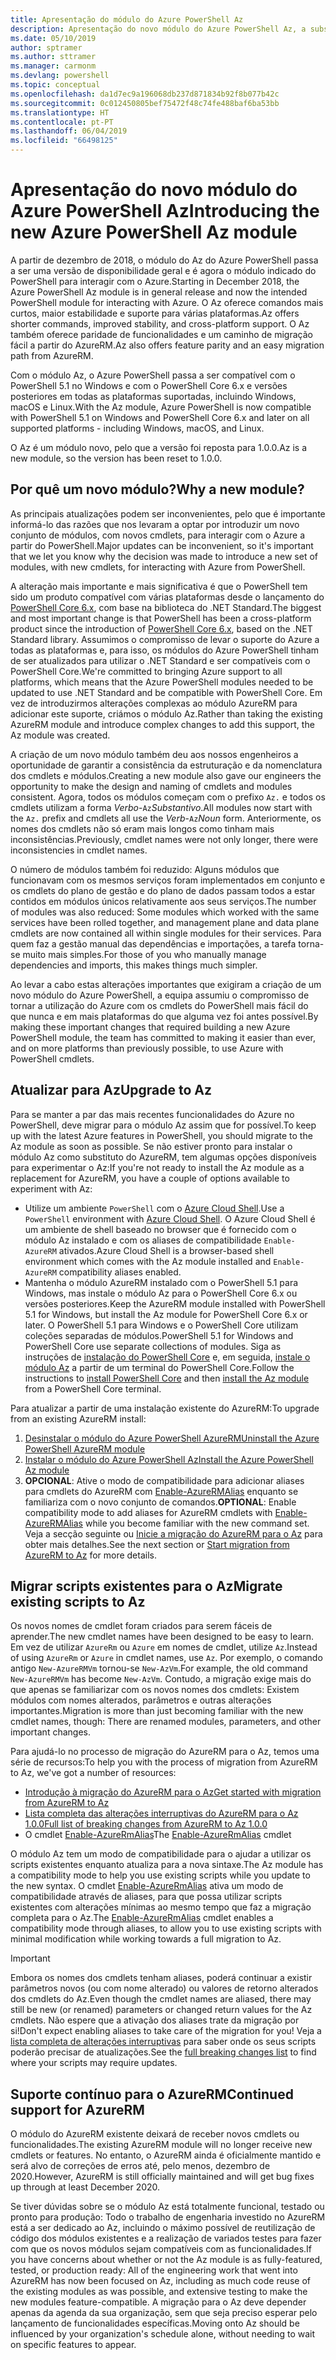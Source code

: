 ```yaml
---
title: Apresentação do módulo do Azure PowerShell Az
description: Apresentação do novo módulo do Azure PowerShell Az, a substituição do módulo AzureRM.
ms.date: 05/10/2019
author: sptramer
ms.author: sttramer
ms.manager: carmonm
ms.devlang: powershell
ms.topic: conceptual
ms.openlocfilehash: da1d7ec9a196068db237d871834b92f8b077b42c
ms.sourcegitcommit: 0c012450805bef75472f48c74fe488baf6ba53bb
ms.translationtype: HT
ms.contentlocale: pt-PT
ms.lasthandoff: 06/04/2019
ms.locfileid: "66498125"
---
```

# <a name="introducing-the-new-azure-powershell-az-module"></a><span data-ttu-id="acce6-103">Apresentação do novo módulo do Azure PowerShell Az</span><span class="sxs-lookup"><span data-stu-id="acce6-103">Introducing the new Azure PowerShell Az module</span></span>

<span data-ttu-id="acce6-104">A partir de dezembro de 2018, o módulo do Az do Azure PowerShell passa a ser uma versão de disponibilidade geral e é agora o módulo indicado do PowerShell para interagir com o Azure.</span><span class="sxs-lookup"><span data-stu-id="acce6-104">Starting in December 2018, the Azure PowerShell Az module is in general release and now the intended PowerShell module for interacting with Azure.</span></span> <span data-ttu-id="acce6-105">O Az oferece comandos mais curtos, maior estabilidade e suporte para várias plataformas.</span><span class="sxs-lookup"><span data-stu-id="acce6-105">Az offers shorter commands, improved stability, and cross-platform support.</span></span> <span data-ttu-id="acce6-106">O Az também oferece paridade de funcionalidades e um caminho de migração fácil a partir do AzureRM.</span><span class="sxs-lookup"><span data-stu-id="acce6-106">Az also offers feature parity and an easy migration path from AzureRM.</span></span>

<span data-ttu-id="acce6-107">Com o módulo Az, o Azure PowerShell passa a ser compatível com o PowerShell 5.1 no Windows e com o PowerShell Core 6.x e versões posteriores em todas as plataformas suportadas, incluindo Windows, macOS e Linux.</span><span class="sxs-lookup"><span data-stu-id="acce6-107">With the Az module, Azure PowerShell is now compatible with PowerShell 5.1 on Windows and PowerShell Core 6.x and later on all supported platforms - including Windows, macOS, and Linux.</span></span>

<span data-ttu-id="acce6-108">O Az é um módulo novo, pelo que a versão foi reposta para 1.0.0.</span><span class="sxs-lookup"><span data-stu-id="acce6-108">Az is a new module, so the version has been reset to 1.0.0.</span></span>

## <a name="why-a-new-module"></a><span data-ttu-id="acce6-109">Por quê um novo módulo?</span><span class="sxs-lookup"><span data-stu-id="acce6-109">Why a new module?</span></span>

<span data-ttu-id="acce6-110">As principais atualizações podem ser inconvenientes, pelo que é importante informá-lo das razões que nos levaram a optar por introduzir um novo conjunto de módulos, com novos cmdlets, para interagir com o Azure a partir do PowerShell.</span><span class="sxs-lookup"><span data-stu-id="acce6-110">Major updates can be inconvenient, so it's important that we let you know why the decision was made to introduce a new set of modules, with new cmdlets, for interacting with Azure from PowerShell.</span></span>

<span data-ttu-id="acce6-111">A alteração mais importante e mais significativa é que o PowerShell tem sido um produto compatível com várias plataformas desde o lançamento do [PowerShell Core 6.x](/powershell/scripting/overview), com base na biblioteca do .NET Standard.</span><span class="sxs-lookup"><span data-stu-id="acce6-111">The biggest and most important change is that PowerShell has been a cross-platform product since the introduction of [PowerShell Core 6.x](/powershell/scripting/overview), based on the .NET Standard library.</span></span>
<span data-ttu-id="acce6-112">Assumimos o compromisso de levar o suporte do Azure a todas as plataformas e, para isso, os módulos do Azure PowerShell tinham de ser atualizados para utilizar o .NET Standard e ser compatíveis com o PowerShell Core.</span><span class="sxs-lookup"><span data-stu-id="acce6-112">We're committed to bringing Azure support to all platforms, which means that the Azure PowerShell modules needed to be updated to use .NET Standard and be compatible with PowerShell Core.</span></span> <span data-ttu-id="acce6-113">Em vez de introduzirmos alterações complexas ao módulo AzureRM para adicionar este suporte, criámos o módulo Az.</span><span class="sxs-lookup"><span data-stu-id="acce6-113">Rather than taking the existing AzureRM module and introduce complex changes to add this support, the Az module was created.</span></span>

<span data-ttu-id="acce6-114">A criação de um novo módulo também deu aos nossos engenheiros a oportunidade de garantir a consistência da estruturação e da nomenclatura dos cmdlets e módulos.</span><span class="sxs-lookup"><span data-stu-id="acce6-114">Creating a new module also gave our engineers the opportunity to make the design and naming of cmdlets and modules consistent.</span></span> <span data-ttu-id="acce6-115">Agora, todos os módulos começam com o prefixo `Az.` e todos os cmdlets utilizam a forma _Verbo_-`Az`_Substantivo_.</span><span class="sxs-lookup"><span data-stu-id="acce6-115">All modules now start with the `Az.` prefix and cmdlets all use the _Verb_-`Az`_Noun_ form.</span></span> <span data-ttu-id="acce6-116">Anteriormente, os nomes dos cmdlets não só eram mais longos como tinham mais inconsistências.</span><span class="sxs-lookup"><span data-stu-id="acce6-116">Previously, cmdlet names were not only longer, there were inconsistencies in cmdlet names.</span></span>

<span data-ttu-id="acce6-117">O número de módulos também foi reduzido: Alguns módulos que funcionavam com os mesmos serviços foram implementados em conjunto e os cmdlets do plano de gestão e do plano de dados passam todos a estar contidos em módulos únicos relativamente aos seus serviços.</span><span class="sxs-lookup"><span data-stu-id="acce6-117">The number of modules was also reduced: Some modules which worked with the same services have been rolled together, and management plane and data plane cmdlets are now contained all within single modules for their services.</span></span> <span data-ttu-id="acce6-118">Para quem faz a gestão manual das dependências e importações, a tarefa torna-se muito mais simples.</span><span class="sxs-lookup"><span data-stu-id="acce6-118">For those of you who manually manage dependencies and imports, this makes things much simpler.</span></span>

<span data-ttu-id="acce6-119">Ao levar a cabo estas alterações importantes que exigiram a criação de um novo módulo do Azure PowerShell, a equipa assumiu o compromisso de tornar a utilização do Azure com os cmdlets do PowerShell mais fácil do que nunca e em mais plataformas do que alguma vez foi antes possível.</span><span class="sxs-lookup"><span data-stu-id="acce6-119">By making these important changes that required building a new Azure PowerShell module, the team has committed to making it easier than ever, and on more platforms than previously possible, to use Azure with PowerShell cmdlets.</span></span>

## <a name="upgrade-to-az"></a><span data-ttu-id="acce6-120">Atualizar para Az</span><span class="sxs-lookup"><span data-stu-id="acce6-120">Upgrade to Az</span></span>

<span data-ttu-id="acce6-121">Para se manter a par das mais recentes funcionalidades do Azure no PowerShell, deve migrar para o módulo Az assim que for possível.</span><span class="sxs-lookup"><span data-stu-id="acce6-121">To keep up with the latest Azure features in PowerShell, you should migrate to the Az module as soon as possible.</span></span> <span data-ttu-id="acce6-122">Se não estiver pronto para instalar o módulo Az como substituto do AzureRM, tem algumas opções disponíveis para experimentar o Az:</span><span class="sxs-lookup"><span data-stu-id="acce6-122">If you're not ready to install the Az module as a replacement for AzureRM, you have a couple of options available to experiment with Az:</span></span>

* <span data-ttu-id="acce6-123">Utilize um ambiente `PowerShell` com o [Azure Cloud Shell](https://docs.microsoft.com/en-us/azure/cloud-shell/overview).</span><span class="sxs-lookup"><span data-stu-id="acce6-123">Use a `PowerShell` environment with [Azure Cloud Shell](https://docs.microsoft.com/en-us/azure/cloud-shell/overview).</span></span>
  <span data-ttu-id="acce6-124">O Azure Cloud Shell é um ambiente de shell baseado no browser que é fornecido com o módulo Az instalado e com os aliases de compatibilidade `Enable-AzureRM` ativados.</span><span class="sxs-lookup"><span data-stu-id="acce6-124">Azure Cloud Shell is a browser-based shell environment which comes with the Az module installed and `Enable-AzureRM` compatibility aliases enabled.</span></span>
* <span data-ttu-id="acce6-125">Mantenha o módulo AzureRM instalado com o PowerShell 5.1 para Windows, mas instale o módulo Az para o PowerShell Core 6.x ou versões posteriores.</span><span class="sxs-lookup"><span data-stu-id="acce6-125">Keep the AzureRM module installed with PowerShell 5.1 for Windows, but install the Az module for PowerShell Core 6.x or later.</span></span> <span data-ttu-id="acce6-126">O PowerShell 5.1 para Windows e o PowerShell Core utilizam coleções separadas de módulos.</span><span class="sxs-lookup"><span data-stu-id="acce6-126">PowerShell 5.1 for Windows and PowerShell Core use separate collections of modules.</span></span> <span data-ttu-id="acce6-127">Siga as instruções de [instalação do PowerShell Core](/powershell/scripting/install/installing-powershell-core-on-windows) e, em seguida, [instale o módulo Az](install-az-ps.md) a partir de um terminal do PowerShell Core.</span><span class="sxs-lookup"><span data-stu-id="acce6-127">Follow the instructions to [install PowerShell Core](/powershell/scripting/install/installing-powershell-core-on-windows) and then [install the Az module](install-az-ps.md) from a PowerShell Core terminal.</span></span>

<span data-ttu-id="acce6-128">Para atualizar a partir de uma instalação existente do AzureRM:</span><span class="sxs-lookup"><span data-stu-id="acce6-128">To upgrade from an existing AzureRM install:</span></span>

1. [<span data-ttu-id="acce6-129">Desinstalar o módulo do Azure PowerShell AzureRM</span><span class="sxs-lookup"><span data-stu-id="acce6-129">Uninstall the Azure PowerShell AzureRM module</span></span>](/powershell/azure/uninstall-az-ps#uninstall-the-azurerm-module)
2. [<span data-ttu-id="acce6-130">Instalar o módulo do Azure PowerShell Az</span><span class="sxs-lookup"><span data-stu-id="acce6-130">Install the Azure PowerShell Az module</span></span>](install-az-ps.md)
3. <span data-ttu-id="acce6-131">__OPCIONAL__: Ative o modo de compatibilidade para adicionar aliases para cmdlets do AzureRM com [Enable-AzureRMAlias](/powershell/module/az.accounts/enable-azurermalias) enquanto se familiariza com o novo conjunto de comandos.</span><span class="sxs-lookup"><span data-stu-id="acce6-131">__OPTIONAL__: Enable compatibility mode to add aliases for AzureRM cmdlets with [Enable-AzureRMAlias](/powershell/module/az.accounts/enable-azurermalias) while you become familiar with the new command set.</span></span> <span data-ttu-id="acce6-132">Veja a secção seguinte ou [Inicie a migração do AzureRM para o Az](migrate-from-azurerm-to-az.md) para obter mais detalhes.</span><span class="sxs-lookup"><span data-stu-id="acce6-132">See the next section or [Start migration from AzureRM to Az](migrate-from-azurerm-to-az.md) for more details.</span></span>

## <a name="migrate-existing-scripts-to-az"></a><span data-ttu-id="acce6-133">Migrar scripts existentes para o Az</span><span class="sxs-lookup"><span data-stu-id="acce6-133">Migrate existing scripts to Az</span></span>

<span data-ttu-id="acce6-134">Os novos nomes de cmdlet foram criados para serem fáceis de aprender.</span><span class="sxs-lookup"><span data-stu-id="acce6-134">The new cmdlet names have been designed to be easy to learn.</span></span> <span data-ttu-id="acce6-135">Em vez de utilizar `AzureRm` ou `Azure` em nomes de cmdlet, utilize `Az`.</span><span class="sxs-lookup"><span data-stu-id="acce6-135">Instead of using `AzureRm` or `Azure` in cmdlet names, use `Az`.</span></span> <span data-ttu-id="acce6-136">Por exemplo, o comando antigo `New-AzureRMVm` tornou-se `New-AzVm`.</span><span class="sxs-lookup"><span data-stu-id="acce6-136">For example, the old command `New-AzureRMVm` has become `New-AzVm`.</span></span>
<span data-ttu-id="acce6-137">Contudo, a migração exige mais do que apenas se familiarizar com os novos nomes dos cmdlets: Existem módulos com nomes alterados, parâmetros e outras alterações importantes.</span><span class="sxs-lookup"><span data-stu-id="acce6-137">Migration is more than just becoming familiar with the new cmdlet names, though: There are renamed modules, parameters, and other important changes.</span></span>

<span data-ttu-id="acce6-138">Para ajudá-lo no processo de migração do AzureRM para o Az, temos uma série de recursos:</span><span class="sxs-lookup"><span data-stu-id="acce6-138">To help you with the process of migration from AzureRM to Az, we've got a number of resources:</span></span>

* [<span data-ttu-id="acce6-139">Introdução à migração do AzureRM para o Az</span><span class="sxs-lookup"><span data-stu-id="acce6-139">Get started with migration from AzureRM to Az</span></span>](migrate-from-azurerm-to-az.md)
* [<span data-ttu-id="acce6-140">Lista completa das alterações interruptivas do AzureRM para o Az 1.0.0</span><span class="sxs-lookup"><span data-stu-id="acce6-140">Full list of breaking changes from AzureRM to Az 1.0.0</span></span>](migrate-az-1.0.0.md)
* <span data-ttu-id="acce6-141">O cmdlet [Enable-AzureRmAlias](/powershell/module/az.accounts/enable-azurermalias)</span><span class="sxs-lookup"><span data-stu-id="acce6-141">The [Enable-AzureRmAlias](/powershell/module/az.accounts/enable-azurermalias) cmdlet</span></span>

<span data-ttu-id="acce6-142">O módulo Az tem um modo de compatibilidade para o ajudar a utilizar os scripts existentes enquanto atualiza para a nova sintaxe.</span><span class="sxs-lookup"><span data-stu-id="acce6-142">The Az module has a compatibility mode to help you use existing scripts while you update to the new syntax.</span></span> <span data-ttu-id="acce6-143">O cmdlet [Enable-AzureRmAlias](/powershell/module/az.accounts/enable-azurermalias) ativa um modo de compatibilidade através de aliases, para que possa utilizar scripts existentes com alterações mínimas ao mesmo tempo que faz a migração completa para o Az.</span><span class="sxs-lookup"><span data-stu-id="acce6-143">The [Enable-AzureRmAlias](/powershell/module/az.accounts/enable-azurermalias) cmdlet enables a compatibility mode through aliases, to allow you to use existing scripts with minimal modification while working towards a full migration to Az.</span></span>

> [!IMPORTANT]
> <span data-ttu-id="acce6-144">Embora os nomes dos cmdlets tenham aliases, poderá continuar a existir parâmetros novos (ou com nome alterado) ou valores de retorno alterados dos cmdlets do Az.</span><span class="sxs-lookup"><span data-stu-id="acce6-144">Even though the cmdlet names are aliased, there may still be new (or renamed) parameters or changed return values for the Az cmdlets.</span></span> <span data-ttu-id="acce6-145">Não espere que a ativação dos aliases trate da migração por si!</span><span class="sxs-lookup"><span data-stu-id="acce6-145">Don't expect enabling aliases to take care of the migration for you!</span></span> <span data-ttu-id="acce6-146">Veja a [lista completa de alterações interruptivas](migrate-az-1.0.0.md) para saber onde os seus scripts poderão precisar de atualizações.</span><span class="sxs-lookup"><span data-stu-id="acce6-146">See the [full breaking changes list](migrate-az-1.0.0.md) to find where your scripts may require updates.</span></span>

## <a name="continued-support-for-azurerm"></a><span data-ttu-id="acce6-147">Suporte contínuo para o AzureRM</span><span class="sxs-lookup"><span data-stu-id="acce6-147">Continued support for AzureRM</span></span>

<span data-ttu-id="acce6-148">O módulo do AzureRM existente deixará de receber novos cmdlets ou funcionalidades.</span><span class="sxs-lookup"><span data-stu-id="acce6-148">The existing AzureRM module will no longer receive new cmdlets or features.</span></span> <span data-ttu-id="acce6-149">No entanto, o AzureRM ainda é oficialmente mantido e será alvo de correções de erros até, pelo menos, dezembro de 2020.</span><span class="sxs-lookup"><span data-stu-id="acce6-149">However, AzureRM is still officially maintained and will get bug fixes up through at least December 2020.</span></span>

<span data-ttu-id="acce6-150">Se tiver dúvidas sobre se o módulo Az está totalmente funcional, testado ou pronto para produção: Todo o trabalho de engenharia investido no AzureRM está a ser dedicado ao Az, incluindo o máximo possível de reutilização de código dos módulos existentes e a realização de variados testes para fazer com que os novos módulos sejam compatíveis com as funcionalidades.</span><span class="sxs-lookup"><span data-stu-id="acce6-150">If you have concerns about whether or not the Az module is as fully-featured, tested, or production ready: All of the engineering work that went into AzureRM has now been focused on Az, including as much code reuse of the existing modules as was possible, and extensive testing to make the new modules feature-compatible.</span></span> <span data-ttu-id="acce6-151">A migração para o Az deve depender apenas da agenda da sua organização, sem que seja preciso esperar pelo lançamento de funcionalidades específicas.</span><span class="sxs-lookup"><span data-stu-id="acce6-151">Moving onto Az should be influenced by your organization's schedule alone, without needing to wait on specific features to appear.</span></span>
